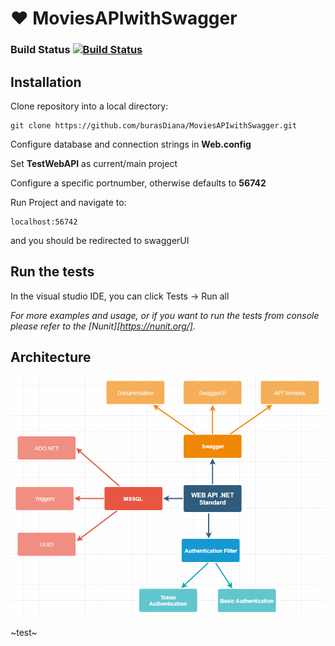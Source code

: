 # :heart: MoviesAPIwithSwagger

### Build Status [![Build Status](https://travis-ci.org/burasDiana/MoviesAPIwithSwagger.svg?branch=master)](https://travis-ci.org/burasDiana/MoviesAPIwithSwagger)

## Installation

Clone repository into a local directory:

```
git clone https://github.com/burasDiana/MoviesAPIwithSwagger.git
```

Configure database and connection strings in **Web.config**

Set **TestWebAPI** as current/main project

Configure a specific portnumber, otherwise defaults to **56742**

Run Project and navigate to:

```
localhost:56742
```
and you should be redirected to swaggerUI

## Run the tests

In the visual studio IDE, you can click Tests -> Run all

_For more examples and usage, or if you want to run the tests from console please refer to the [Nunit][https://nunit.org/]._

## Architecture

![Architecture](https://github.com/burasDiana/MoviesAPIwithSwagger/blob/master/architecture.png)

~test~
